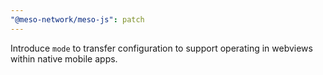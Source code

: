 ```yaml
---
"@meso-network/meso-js": patch
---
```


Introduce `mode` to transfer configuration to support operating in webviews within native mobile apps.
